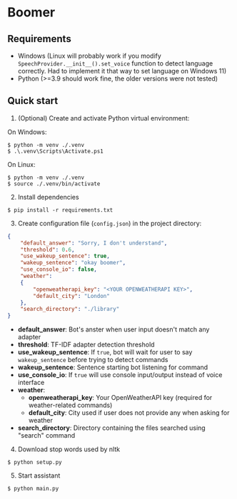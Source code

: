 # Boomer

## Requirements

- Windows (Linux will probably work if you modify ```SpeechProvider.__init__().set_voice``` function to detect language correctly. Had to implement it that way to set language on Windows 11)
- Python (>=3.9 should work fine, the older versions were not tested)

## Quick start

1. (Optional) Create and activate Python virtual environment:

On Windows:
```console
$ python -m venv ./.venv
$ .\.venv\Scripts\Activate.ps1
```

On Linux:
```console
$ python -m venv ./.venv
$ source ./.venv/bin/activate
```

2. Install dependencies

```console
$ pip install -r requirements.txt
```

3. Create configuration file (```config.json```) in the project directory:

```json
{
    "default_answer": "Sorry, I don't understand",
    "threshold": 0.6,
    "use_wakeup_sentence": true,
    "wakeup_sentence": "okay boomer",
    "use_console_io": false,
    "weather":
    {
        "openweatherapi_key": "<YOUR OPENWEATHERAPI KEY>",
        "default_city": "London"
    },
    "search_directory": "./library"
}
```

- **default_answer**: Bot's anster when user input doesn't match any adapter
- **threshold**: TF-IDF adapter detection threshold
- **use_wakeup_sentence**: If ```true```, bot will wait for user to say ```wakeup_sentence``` before trying to detect commands 
- **wakeup_sentence**: Sentence starting bot listening for command
- **use_console_io**: If ```true``` will use console input/output instead of voice interface
- **weather**:
    - **openweatherapi_key**: Your OpenWeatherAPI key (required for weather-related commands)
    - **default_city**: City used if user does not provide any when asking for weather
- **search_directory**: Directory containing the files searched using "search" command

4. Download stop words used by nltk

```console
$ python setup.py
```

5. Start assistant

```console
$ python main.py
```
